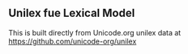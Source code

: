 Unilex fue Lexical Model
----------------------

This is built directly from Unicode.org unilex data at
https://github.com/unicode-org/unilex
